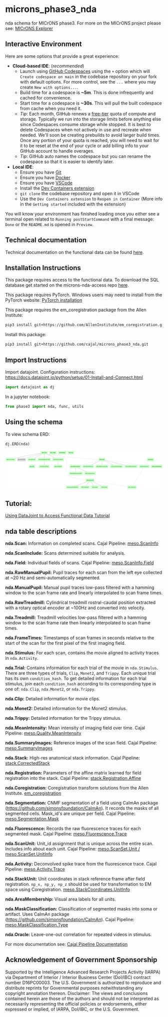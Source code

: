 # microns_phase3_nda
nda schema for MICrONS phase3. For more on the MICrONS project please see: [MICrONS Explorer](https://www.microns-explorer.org/)

## Interactive Environment
Here are some options that provide a great experience:

- **Cloud-based IDE**: (*recommended*)
  - Launch using [GitHub Codespaces](https://github.com/features/codespaces) using the `+` option which will `Create codespace on main` in the codebase repository on your fork with default options. For more control, see the `...` where you may create `New with options...`.
  - Build time for a codespace is **~5m**. This is done infrequently and cached for convenience.
  - Start time for a codespace is **~30s**. This will pull the built codespace from cache when you need it.
  - *Tip*: Each month, GitHub renews a [free-tier](https://docs.github.com/en/billing/managing-billing-for-github-codespaces/about-billing-for-github-codespaces#monthly-included-storage-and-core-hours-for-personal-accounts) quota of compute and storage. Typically we run into the storage limits before anything else since Codespaces consume storage while stopped. It is best to delete Codespaces when not actively in use and recreate when needed. We'll soon be creating prebuilds to avoid larger build times. Once any portion of your quota is reached, you will need to wait for it to be reset at the end of your cycle or add billing info to your GitHub account to handle overages.
  - *Tip*: GitHub auto names the codespace but you can rename the codespace so that it is easier to identify later.
- **Local IDE**:
  - Ensure you have [Git](https://git-scm.com/book/en/v2/Getting-Started-Installing-Git)
  - Ensure you have [Docker](https://docs.docker.com/get-docker/)
  - Ensure you have [VSCode](https://code.visualstudio.com/)
  - Install the [Dev Containers extension](https://marketplace.visualstudio.com/items?itemName=ms-vscode-remote.remote-containers)
  - `git clone` the codebase repository and open it in VSCode
  - Use the `Dev Containers extension` to `Reopen in Container` (More info in the `Getting started` included with the extension)

You will know your environment has finished loading once you either see a terminal open related to `Running postStartCommand` with a final message: `Done` or the `README.md` is opened in `Preview`.

## Technical documentation
Technical documentation on the functional data can be found [here](https://www.microns-explorer.org/cortical-mm3#f-data).

## Installation Instructions
This package requires access to the functional data. To download the SQL database get started on the microns-nda-access repo [here](https://github.com/cajal/microns-nda-access).

This package requires PyTorch. Windows users may need to install from the PyTorch website: [PyTorch installation](https://pytorch.org/get-started/locally/)

This package requires the em_coregistration package from the Allen Institute:

```bash
pip3 install git+https://github.com/AllenInstitute/em_coregistration.git@phase3
```

Install this package:

```bash
pip3 install git+https://github.com/cajal/microns_phase3_nda.git
```

## Import Instructions

Import datajoint. Configuration instructions: https://docs.datajoint.io/python/setup/01-Install-and-Connect.html

```python
import datajoint as dj
```

In a jupyter notebook:

```python
from phase3 import nda, func, utils
```

## Using the schema

To view schema ERD:
```python
dj.ERD(nda)
```

![nda](images/nda_erd.png)

## Tutorial: 

[Using DataJoint to Access Functional Data Tutorial](notebooks/Using_DataJoint_to_Access_Functional_Data.ipynb) 

## nda table descriptions

**nda.Scan:** Information on completed scans. Cajal Pipeline: [meso.ScanInfo](https://github.com/cajal/pipeline/blob/6a8342bf3edb07f5653c61024742258295cd8014/python/pipeline/meso.py#L29)

**nda.ScanInclude:** Scans determined suitable for analysis. 

**nda.Field:** Individual fields of scans. Cajal Pipeline: [meso.ScanInfo.Field](https://github.com/cajal/pipeline/blob/6a8342bf3edb07f5653c61024742258295cd8014/python/pipeline/meso.py#L54)

**nda.RawManualPupil:** Pupil traces for each scan from the left eye collected at ~20 Hz and semi-automatically segmented. 

**nda.ManualPupil:** Manual pupil traces low-pass filtered with a hamming window to the scan frame rate and linearly interpolated to scan frame times.

**nda.RawTreadmill:** Cylindrical treadmill rostral-caudal position extracted with a rotary optical encoder at ~100Hz and converted into velocity.

**nda.Treadmill:** Treadmill velocities low-pass filtered with a hamming window to the scan frame rate then linearly interpolated to scan frame times.

**nda.FrameTimes:** Timestamps of scan frames in seconds relative to the start of the scan for the first pixel of the first imaging field.

**nda.Stimulus:** For each scan, contains the movie aligned to activity traces in `nda.Activity`.

**nda.Trial:** Contains information for each trial of the movie in `nda.Stimulus`. There are three types of trials, `Clip`, `Monet2`, and `Trippy`. Each unique trial has its own `condition_hash`. To get detailed information for each trial stimulus, join each `condition_hash` according to its corresponding type in one of: `nda.Clip`, `nda.Monet2`, or `nda.Trippy`.

**nda.Clip:** Detailed information for movie clips.

**nda.Monet2:** Detailed information for the Monet2 stimulus.

**nda.Trippy:** Detailed information for the Trippy stimulus.

**nda.MeanIntensity:** Mean intensity of imaging field over time. Cajal Pipeline: [meso.Quality.MeanIntensity](https://github.com/cajal/pipeline/blob/fa202ee43437a67d55719e8ae9769ee9937581d0/python/pipeline/meso.py#L173)

**nda.SummaryImages:** Reference images of the scan field. Cajal Pipeline: [meso.SummaryImages](https://github.com/cajal/pipeline/blob/921a920478c73687dd78b863fcd05e12bbf1e197/python/pipeline/meso.py#L571)

**nda.Stack:** High-res anatomical stack information. Cajal Pipeline: [stack.CorrectedStack](https://github.com/cajal/pipeline/blob/6a8342bf3edb07f5653c61024742258295cd8014/python/pipeline/stack.py#L733)

**nda.Registration:** Parameters of the affine matrix learned for field registration into the stack. Cajal Pipeline: [stack.Registration.Affine](https://github.com/cajal/pipeline/blob/6a8342bf3edb07f5653c61024742258295cd8014/python/pipeline/stack.py#L1333)

**nda.Coregistration:** Coregistration transform solutions from the Allen Institute. [em_coregistration](https://github.com/AllenInstitute/em_coregistration/phase3)

**nda.Segmentation:** CNMF segmentation of a field using CaImAn package (https://github.com/simonsfoundation/CaImAn). It records the masks of all segmented cells. Mask_id's are unique per field. Cajal Pipeline: [meso.Segmentation.Mask](https://github.com/cajal/pipeline/blob/921a920478c73687dd78b863fcd05e12bbf1e197/python/pipeline/meso.py#L765)

**nda.Fluorescence:** Records the raw fluorescence traces for each segmented mask. Cajal Pipeline: [meso.Fluorescence.Trace](https://github.com/cajal/pipeline/blob/921a920478c73687dd78b863fcd05e12bbf1e197/python/pipeline/meso.py#L1159)

**nda.ScanUnit:** Unit_id assignment that is unique across the entire scan. Includes info about each unit. Cajal Pipeline: [meso.ScanSet.Unit / meso.ScanSet.UnitInfo](https://github.com/cajal/pipeline/blob/921a920478c73687dd78b863fcd05e12bbf1e197/python/pipeline/meso.py#L1341)

**nda.Activity:** Deconvolved spike trace from the fluorescence trace. Cajal Pipeline: [meso.Activity.Trace](https://github.com/cajal/pipeline/blob/921a920478c73687dd78b863fcd05e12bbf1e197/python/pipeline/meso.py#L1501)

**nda.StackUnit:** Unit coordinates in stack reference frame after field registration. `np_x, np_y, np_z` should be used for transformation to EM space using Coregistration. [meso.StackCoordinates.UnitInfo](https://github.com/cajal/pipeline/blob/921a920478c73687dd78b863fcd05e12bbf1e197/python/pipeline/meso.py#L1672)

**nda.AreaMembership:** Visual area labels for all units.

**nda.MaskClassification:** Classification of segmented masks into soma or artifact. Uses CaImAn package (https://github.com/simonsfoundation/CaImAn). Cajal Pipeline: [meso.MaskClassification.Type](https://github.com/cajal/pipeline/blob/6f44fdbd186905d95a9a86d6d60ad147df24f9e2/python/pipeline/meso.py#L1478)

**nda.Oracle:** Leave-one-out correlation for repeated videos in stimulus.

For more documentation see: [Cajal Pipeline Documentation](https://cajal.github.io/atlab-docs.github.io/pipeline.html)

## Acknowledgement of Government Sponsorship

Supported by the Intelligence Advanced Research Projects Activity (IARPA) via Department of Interior / Interior Business Center (DoI/IBC) contract number D16PC00003. The U.S. Government is authorized to reproduce and distribute reprints for Governmental purposes notwithstanding any copyright annotation thereon. Disclaimer: The views and conclusions contained herein are those of the authors and should not be interpreted as necessarily representing the official policies or endorsements, either expressed or implied, of IARPA, DoI/IBC, or the U.S. Government.
